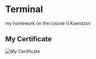 # Terminal

my homework on the course V.Ksendzov

## My Certificate

![My Certificate](https://drive.google.com/file/d/17OpmT1Gi69BlNORaPVDhJF_ERaKnUTNI/view?usp=sharing)
